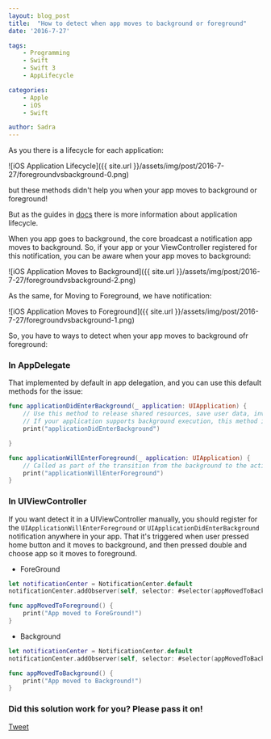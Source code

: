 ```yaml
---
layout: blog_post
title:  "How to detect when app moves to background or foreground"
date: '2016-7-27'

tags:
    - Programming
    - Swift
    - Swift 3
    - AppLifecycle

categories:
    - Apple
    - iOS
    - Swift

author: Sadra
---
```


As you there is a lifecycle for each application:

![iOS Application Lifecycle]({{ site.url }}/assets/img/post/2016-7-27/foregroundvsbackground-0.png)

but these methods didn't help you when your app moves to background or foreground!

But as the guides in [docs](https://developer.apple.com/library/content/documentation/iPhone/Conceptual/iPhoneOSProgrammingGuide/StrategiesforHandlingAppStateTransitions/StrategiesforHandlingAppStateTransitions.html) there is more information about application lifecycle.

When you app goes to background, the core broadcast a notification app moves to background. So, if your app or your ViewController registered for this notification, you can be aware when your app moves to background:

![iOS Application Moves to Background]({{ site.url }}/assets/img/post/2016-7-27/foregroundvsbackground-2.png)

As the same, for Moving to Foreground, we have notification:

![iOS Application Moves to Foreground]({{ site.url }}/assets/img/post/2016-7-27/foregroundvsbackground-1.png)

So, you have to ways to detect when your app moves to background ofr foreground:

### In AppDelegate

That implemented by default in app delegation, and you can use this default methods for the issue:

```swift
func applicationDidEnterBackground(_ application: UIApplication) {
    // Use this method to release shared resources, save user data, invalidate timers, and store enough application state information to restore your application to its current state in case it is terminated later.
    // If your application supports background execution, this method is called instead of applicationWillTerminate: when the user quits.
    print("applicationDidEnterBackground")

}

func applicationWillEnterForeground(_ application: UIApplication) {
    // Called as part of the transition from the background to the active state; here you can undo many of the changes made on entering the background.
    print("applicationWillEnterForeground")
}
```

### In UIViewController

If you want detect it in a UIViewController manually, you should register for the `UIApplicationWillEnterForeground` or `UIApplicationDidEnterBackground` notification anywhere in your app. That it's triggered when user pressed home button and it moves to background, and then pressed double and choose app so it moves to foreground.

- ForeGround

```swift
let notificationCenter = NotificationCenter.default
notificationCenter.addObserver(self, selector: #selector(appMovedToBackground), name: Notification.Name.UIApplicationWillEnterForeground, object: nil)

func appMovedToForeground() {
    print("App moved to ForeGround!")
}
```

- Background

```swift
let notificationCenter = NotificationCenter.default
notificationCenter.addObserver(self, selector: #selector(appMovedToBackground), name: Notification.Name.UIApplicationDidEnterBackground, object: nil)

func appMovedToBackground() {
    print("App moved to Background!")
}
```

### Did this solution work for you? Please pass it on!
[Tweet](https://twitter.com/share)